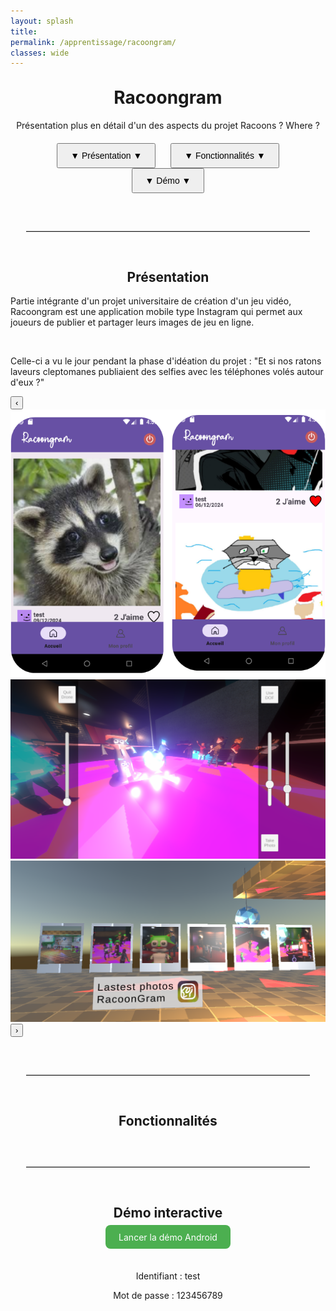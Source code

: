 ```yaml
---
layout: splash
title:
permalink: /apprentissage/racoongram/
classes: wide
---
```



<div style="width: 100%; margin: 0 auto;">
<h1 style="text-align: center;margin-top: 30px;font-size:2em;">Racoongram</h1>

<p style="text-align: center;">Présentation plus en détail d'un des aspects du projet Racoons ? Where ?</p>

<div style="text-align: center; margin-top: 20px; margin-bottom: 40px;">
  <a href="#presentation" style="text-decoration: none;">
    <button class="scrolling-button" style="padding: 10px 20px; margin: 0 10px; font-size: 1em;">▼  Présentation  ▼</button>
  </a>
  <a href="#fonctionnalites" style="text-decoration: none;">
    <button class="scrolling-button" style="padding: 10px 20px; margin: 0 10px; font-size: 1em;">▼  Fonctionnalités  ▼</button>
  </a>
  <a href="#demo" style="text-decoration: none;">
    <button class="scrolling-button" style="padding: 10px 20px; margin: 0 10px; font-size: 1em;">▼  Démo  ▼</button>
  </a>
</div>



<hr style="border: none; border-top: 1px solid #ccc; margin: 60px auto; width: 90%;" />

<h2 id="presentation" class="scroll-target" style="text-align: center; border-bottom:none;">Présentation</h2>

<div class="project-section">
  <div class="project-text">
<p>Partie intégrante d'un projet universitaire de création d'un jeu vidéo, Racoongram est une application mobile type Instagram qui permet aux joueurs de publier et partager leurs images de jeu en ligne. </p><br><p>Celle-ci a vu le jour pendant la phase d'idéation du projet : "Et si nos ratons laveurs cleptomanes publiaient des selfies avec les téléphones volés autour d'eux ?"</p>
  </div>
<div class="carousel-container">
  <button class="carousel-button prev">‹</button>
  <div class="carousel-slide">
    <img src="/assets/images/racoongram1.png" alt="Écran 1">
    <img src="/assets/images/racoongram2.png" alt="Écran 2">
    <img src="/assets/images/racoongram3.png" alt="Écran 3">
  </div>
  <button class="carousel-button next">›</button>
</div>
</div>

<hr style="border: none; border-top: 1px solid #ccc; margin: 60px auto; width: 90%;" />

<h2 id="fonctionnalites" class="scroll-target" style="text-align: center; border-bottom:none;">Fonctionnalités</h2>

<hr style="border: none; border-top: 1px solid #ccc; margin: 60px auto; width: 90%;" />

<section>
  <h2 id="demo" class="scroll-target" style="text-align: center; border-bottom:none;">Démo interactive</h2>
 
  <p style="text-align: center; margin-top: 1em;">
    <a href="https://appetize.io/app/b_omk4fpnh3uh4og4vv5frkmyroi" target="_blank" 
       style="padding: 0.75em 1.5em; background: #4CAF50; color: white; text-decoration: none; border-radius: 8px;">
       Lancer la démo Android
    </a>
  </p><br>
  <p style="text-align: center;margin-bottom:0px;">Identifiant : test</p>
  <p style="text-align: center;">Mot de passe : 123456789</p>
</section>


<script src="/javascript/carouselButtons.js"></script>
